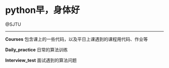 # python早，身体好
@SJTU
****
**Courses**
包含课上的一些代码，以及平日上课遇到的课程用代码、作业等

**Daily_practice**
日常的算法训练

**Interview_test**
面试遇到的算法问题






